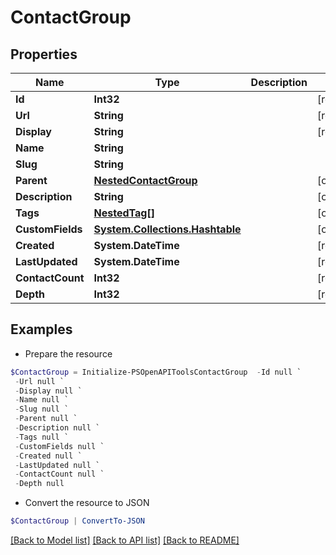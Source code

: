 # ContactGroup
## Properties

Name | Type | Description | Notes
------------ | ------------- | ------------- | -------------
**Id** | **Int32** |  | [readonly] 
**Url** | **String** |  | [readonly] 
**Display** | **String** |  | [readonly] 
**Name** | **String** |  | 
**Slug** | **String** |  | 
**Parent** | [**NestedContactGroup**](NestedContactGroup.md) |  | [optional] 
**Description** | **String** |  | [optional] 
**Tags** | [**NestedTag[]**](NestedTag.md) |  | [optional] 
**CustomFields** | [**System.Collections.Hashtable**](AnyType.md) |  | [optional] 
**Created** | **System.DateTime** |  | [readonly] 
**LastUpdated** | **System.DateTime** |  | [readonly] 
**ContactCount** | **Int32** |  | [readonly] 
**Depth** | **Int32** |  | [readonly] 

## Examples

- Prepare the resource
```powershell
$ContactGroup = Initialize-PSOpenAPIToolsContactGroup  -Id null `
 -Url null `
 -Display null `
 -Name null `
 -Slug null `
 -Parent null `
 -Description null `
 -Tags null `
 -CustomFields null `
 -Created null `
 -LastUpdated null `
 -ContactCount null `
 -Depth null
```

- Convert the resource to JSON
```powershell
$ContactGroup | ConvertTo-JSON
```

[[Back to Model list]](../README.md#documentation-for-models) [[Back to API list]](../README.md#documentation-for-api-endpoints) [[Back to README]](../README.md)

